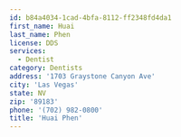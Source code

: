 ```yaml
---
id: b84a4034-1cad-4bfa-8112-ff2348fd4da1
first_name: Huai
last_name: Phen
license: DDS
services:
  - Dentist
category: Dentists
address: '1703 Graystone Canyon Ave'
city: 'Las Vegas'
state: NV
zip: '89183'
phone: '(702) 982-0800'
title: 'Huai Phen'
---
```

